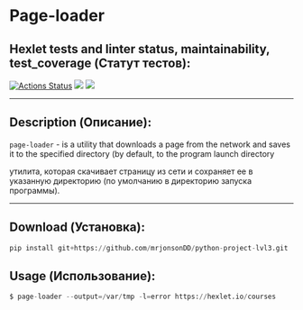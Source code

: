# **Page-loader**
## Hexlet tests and linter status, maintainability, test_coverage (Статут тестов):
[![Actions Status](https://github.com/mrjonsonDD/python-project-lvl3/workflows/hexlet-check/badge.svg)](https://github.com/mrjonsonDD/python-project-lvl3/actions)
<a href="https://codeclimate.com/github/mrjonsonDD/python-project-lvl3/maintainability"><img src="https://api.codeclimate.com/v1/badges/1ee8f6a0a0e65690720c/maintainability" /></a>
<a href="https://codeclimate.com/github/mrjonsonDD/python-project-lvl3/test_coverage"><img src="https://api.codeclimate.com/v1/badges/1ee8f6a0a0e65690720c/test_coverage" /></a>

<hr />

## Description (Описание):
`page-loader` - is a utility that downloads a page from the network and saves it to the specified directory (by default, to the program launch directory

 утилита, которая скачивает страницу из сети и сохраняет ее в указанную директорию (по умолчанию в директорию запуска программы).

<hr />

## Download (Установка):
```python
pip install git+https://github.com/mrjonsonDD/python-project-lvl3.git
```
## Usage (Использование):
```python
$ page-loader --output=/var/tmp -l=error https://hexlet.io/courses
```